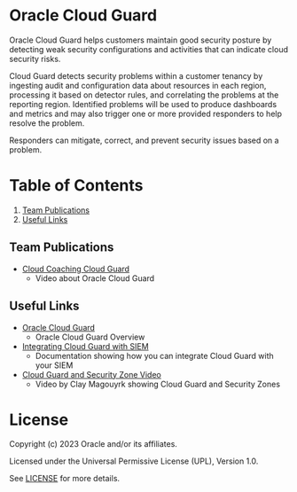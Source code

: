 # Oracle Cloud Guard
 
Oracle Cloud Guard helps customers maintain good security posture by detecting weak security configurations and activities that can indicate cloud security risks.

Cloud Guard detects security problems within a customer tenancy by ingesting audit and configuration data about resources in each region, processing it based on detector rules, and correlating the problems at the reporting region. Identified problems will be used to produce dashboards and metrics and may also trigger one or more provided responders to help resolve the problem.

Responders can mitigate, correct, and prevent security issues based on a problem.
 
# Table of Contents
 
1. [Team Publications](#team-publications)
2. [Useful Links](#useful-uinks)
 
## Team Publications
 
- [Cloud Coaching Cloud Guard](https://www.youtube.com/watch?v=D5L0Hy8h9aY)
    - Video about Oracle Cloud Guard
 
## Useful Links
 
- [Oracle Cloud Guard](https://www.oracle.com/uk/security/cloud-security/)
    - Oracle Cloud Guard Overview
- [Integrating Cloud Guard with SIEM](https://docs.oracle.com/en-us/iaas/Content/cloud-adoption-framework/siem-integration.htm)
    - Documentation showing how you can integrate Cloud Guard with your SIEM
- [Cloud Guard and Security Zone Video]( https://www.youtube.com/watch?v=aYmKk5-FJJk)
    - Video by Clay Magouyrk showing Cloud Guard and Security Zones


# License
 
Copyright (c) 2023 Oracle and/or its affiliates.
 
Licensed under the Universal Permissive License (UPL), Version 1.0.
 
See [LICENSE](https://github.com/oracle-devrel/technology-engineering/blob/folder-structure/LICENSE) for more details.
